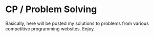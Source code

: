 # CP / Problem Solving
Basically, here will be posted my solutions to problems from various competitive programming websites.
Enjoy.
